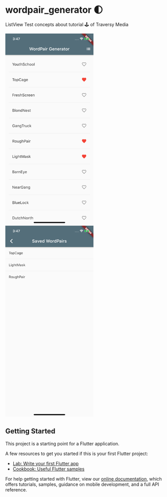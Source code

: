 # wordpair_generator 🌓

ListView Test concepts about tutorial 🕹 of Traversy Media

<img src="images/i1.png" width="276" height="597"> <img src="images/i2.png" width="276" height="597">

## Getting Started

This project is a starting point for a Flutter application.

A few resources to get you started if this is your first Flutter project:

- [Lab: Write your first Flutter app](https://flutter.dev/docs/get-started/codelab)
- [Cookbook: Useful Flutter samples](https://flutter.dev/docs/cookbook)

For help getting started with Flutter, view our
[online documentation](https://flutter.dev/docs), which offers tutorials,
samples, guidance on mobile development, and a full API reference.
